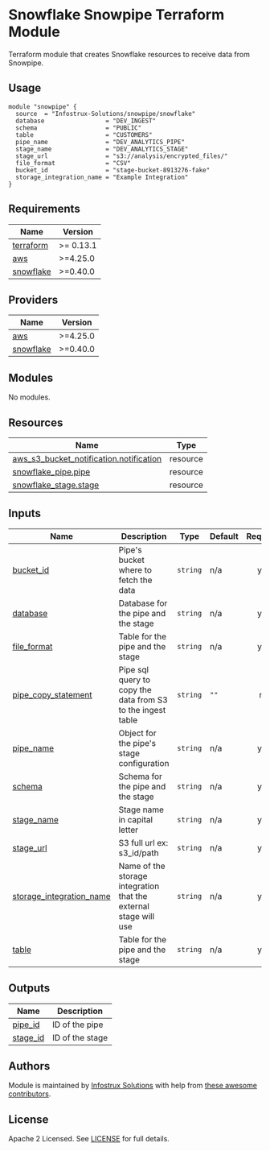 # Snowflake Snowpipe Terraform Module

Terraform module that creates Snowflake resources to receive data from Snowpipe.

## Usage

```hcl
module "snowpipe" {
  source  = "Infostrux-Solutions/snowpipe/snowflake"
  database                 = "DEV_INGEST"
  schema                   = "PUBLIC"
  table                    = "CUSTOMERS"
  pipe_name                = "DEV_ANALYTICS_PIPE"
  stage_name               = "DEV_ANALYTICS_STAGE"
  stage_url                = "s3://analysis/encrypted_files/"
  file_format              = "CSV"
  bucket_id                = "stage-bucket-8913276-fake"
  storage_integration_name = "Example Integration"
}
```

<!-- BEGIN_TF_DOCS -->
## Requirements

| Name | Version |
|------|---------|
| <a name="requirement_terraform"></a> [terraform](#requirement\_terraform) | >= 0.13.1 |
| <a name="requirement_aws"></a> [aws](#requirement\_aws) | >=4.25.0 |
| <a name="requirement_snowflake"></a> [snowflake](#requirement\_snowflake) | >=0.40.0 |

## Providers

| Name | Version |
|------|---------|
| <a name="provider_aws"></a> [aws](#provider\_aws) | >=4.25.0 |
| <a name="provider_snowflake"></a> [snowflake](#provider\_snowflake) | >=0.40.0 |

## Modules

No modules.

## Resources

| Name | Type |
|------|------|
| [aws_s3_bucket_notification.notification](https://registry.terraform.io/providers/hashicorp/aws/latest/docs/resources/s3_bucket_notification) | resource |
| [snowflake_pipe.pipe](https://registry.terraform.io/providers/Snowflake-Labs/snowflake/latest/docs/resources/pipe) | resource |
| [snowflake_stage.stage](https://registry.terraform.io/providers/Snowflake-Labs/snowflake/latest/docs/resources/stage) | resource |

## Inputs

| Name | Description | Type | Default | Required |
|------|-------------|------|---------|:--------:|
| <a name="input_bucket_id"></a> [bucket\_id](#input\_bucket\_id) | Pipe's bucket where to fetch the data | `string` | n/a | yes |
| <a name="input_database"></a> [database](#input\_database) | Database for the pipe and the stage | `string` | n/a | yes |
| <a name="input_file_format"></a> [file\_format](#input\_file\_format) | Table for the pipe and the stage | `string` | n/a | yes |
| <a name="input_pipe_copy_statement"></a> [pipe\_copy\_statement](#input\_pipe\_copy\_statement) | Pipe sql query to copy the data from S3 to the ingest table | `string` | `""` | no |
| <a name="input_pipe_name"></a> [pipe\_name](#input\_pipe\_name) | Object for the pipe's stage configuration | `string` | n/a | yes |
| <a name="input_schema"></a> [schema](#input\_schema) | Schema for the pipe and the stage | `string` | n/a | yes |
| <a name="input_stage_name"></a> [stage\_name](#input\_stage\_name) | Stage name in capital letter | `string` | n/a | yes |
| <a name="input_stage_url"></a> [stage\_url](#input\_stage\_url) | S3 full url ex: s3\_id/path | `string` | n/a | yes |
| <a name="input_storage_integration_name"></a> [storage\_integration\_name](#input\_storage\_integration\_name) | Name of the storage integration that the external stage will use | `string` | n/a | yes |
| <a name="input_table"></a> [table](#input\_table) | Table for the pipe and the stage | `string` | n/a | yes |

## Outputs

| Name | Description |
|------|-------------|
| <a name="output_pipe_id"></a> [pipe\_id](#output\_pipe\_id) | ID of the pipe |
| <a name="output_stage_id"></a> [stage\_id](#output\_stage\_id) | ID of the stage |
<!-- END_TF_DOCS -->

## Authors
Module is maintained by [Infostrux Solutions](mailto:opensource@infostrux.com) with help from [these awesome contributors](https://github.com/Infostrux-Solutions/terraform-snowflake-snowpipe/graphs/contributors).

## License
Apache 2 Licensed. See [LICENSE](https://github.com/Infostrux-Solutions/terraform-snowflake-snowpipe/blob/main/LICENSE) for full details.
